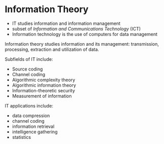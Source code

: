 # Information Theory

- IT studies information and information management
- subset of *Information and Communications Technology* (ICT)
- Information technology is the use of computers for data management

Information theory studies information and its management: transmission, processing, extraction and utilization of data.

Subfields of IT include:
- Source coding
- Channel coding
- Algorithmic complexity theory
- Algorithmic information theory
- Information-theoretic security
- Measurement of information

IT applications include:
- data compression
- channel coding
- information retrieval
- intelligence gathering
- statistics
